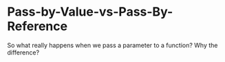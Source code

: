 # Pass-by-Value-vs-Pass-By-Reference
So what really happens when we pass a parameter to a function? Why the difference?

